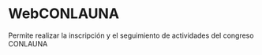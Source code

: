 # WebCONLAUNA
Permite realizar la inscripción y el seguimiento de actividades del congreso CONLAUNA
